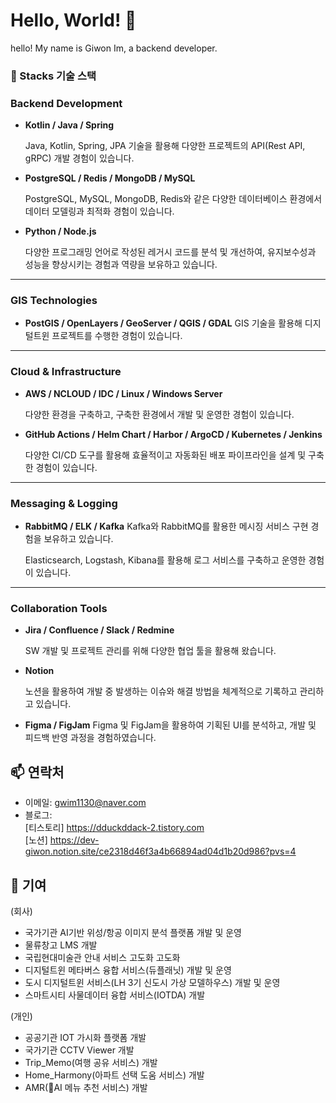 # Hello, World! 👋

hello! My name is Giwon Im, a backend developer.<br>


### 🔨 Stacks 기술 스택

### **Backend Development**

- **Kotlin / Java / Spring**
    
    Java, Kotlin, Spring, JPA 기술을 활용해 다양한 프로젝트의 API(Rest API, gRPC) 개발 경험이 있습니다.
    
- **PostgreSQL / Redis / MongoDB / MySQL**
    
    PostgreSQL, MySQL, MongoDB, Redis와 같은 다양한 데이터베이스 환경에서 데이터 모델링과 최적화 경험이 있습니다.
    
- **Python / Node.js**
    
    다양한 프로그래밍 언어로 작성된 레거시 코드를 분석 및 개선하여, 유지보수성과 성능을 향상시키는 경험과 역량을 보유하고 있습니다.
    

---

### **GIS Technologies**

- **PostGIS / OpenLayers / GeoServer / QGIS / GDAL**
GIS 기술을 활용해 디지털트윈 프로젝트를 수행한 경험이 있습니다.

---

### **Cloud & Infrastructure**

- **AWS / NCLOUD / IDC / Linux / Windows Server**
    
    다양한 환경을 구축하고, 구축한 환경에서 개발 및 운영한 경험이 있습니다.
    
- **GitHub Actions / Helm Chart / Harbor / ArgoCD / Kubernetes / Jenkins**
    
    다양한 CI/CD 도구를 활용해 효율적이고 자동화된 배포 파이프라인을 설계 및 구축한 경험이 있습니다.
    

---

### **Messaging & Logging**

- **RabbitMQ / ELK / Kafka**
Kafka와 RabbitMQ를 활용한 메시징 서비스 구현 경험을 보유하고 있습니다.
    
    Elasticsearch, Logstash, Kibana를 활용해 로그 서비스를 구축하고 운영한 경험이 있습니다.
    

---

### **Collaboration Tools**

- **Jira / Confluence / Slack / Redmine**
    
    SW 개발 및 프로젝트 관리를 위해 다양한 협업 툴을 활용해 왔습니다.
    
- **Notion**
    
    노션을 활용하여 개발 중 발생하는 이슈와 해결 방법을 체계적으로 기록하고 관리하고 있습니다.
    
- **Figma / FigJam**
Figma 및 FigJam을 활용하여 기획된 UI를 분석하고, 개발 및 피드백 반영 과정을 경험하였습니다.

## 📫 연락처

- 이메일: gwim1130@naver.com
- 블로그: <br>[티스토리] https://dduckddack-2.tistory.com <br>
        [노션] https://dev-giwon.notion.site/ce2318d46f3a4b66894ad04d1b20d986?pvs=4


## 🤝 기여

(회사)
- 국가기관 AI기반 위성/항공 이미지 분석 플랫폼 개발 및 운영
- 물류창고 LMS 개발
- 국립현대미술관 안내 서비스 고도화 고도화
- 디지털트윈 메타버스 융합 서비스(듀플래닛) 개발 및 운영
- 도시 디지털트윈 서비스(LH 3기 신도시 가상 모델하우스) 개발 및 운영
- 스마트시티 사물데이터 융합 서비스(IOTDA) 개발


(개인)
- 공공기관 IOT 가시화 플랫폼 개발
- 국가기관 CCTV Viewer 개발
- Trip_Memo(여행 공유 서비스) 개발
- Home_Harmony(아파트 선택 도움 서비스) 개발
- AMR(AI 메뉴 추천 서비스) 개발

